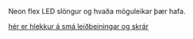 Neon flex LED slöngur og hvaða möguleikar þær hafa.

[hér er hlekkur á smá leiðbeiningar og skrár]([www.slod.is](https://www.fablabskr.is/kennsluefni?pgid=m0l207ep-6b29bfcc-1064-48c4-9903-c1c30458b9be))
